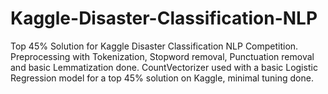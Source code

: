 # Kaggle-Disaster-Classification-NLP
Top 45% Solution for Kaggle Disaster Classification NLP Competition.
Preprocessing with Tokenization, Stopword removal, Punctuation removal and basic Lemmatization done. 
CountVectorizer used with a basic Logistic Regression model for a top 45% solution on Kaggle, minimal tuning done.
